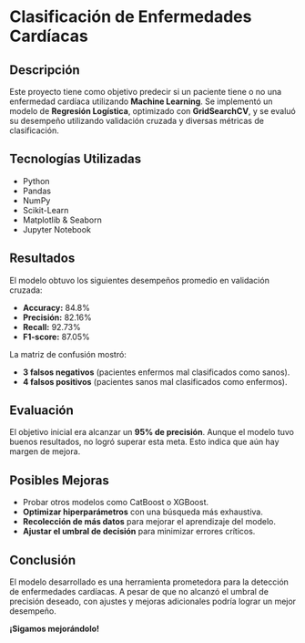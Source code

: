  # Clasificación de Enfermedades Cardíacas

## Descripción

Este proyecto tiene como objetivo predecir si un paciente tiene o no una enfermedad cardíaca utilizando **Machine Learning**. Se implementó un modelo de **Regresión Logística**, optimizado con **GridSearchCV**, y se evaluó su desempeño utilizando validación cruzada y diversas métricas de clasificación.

## Tecnologías Utilizadas

- Python
- Pandas
- NumPy
- Scikit-Learn
- Matplotlib & Seaborn
- Jupyter Notebook

## Resultados

El modelo obtuvo los siguientes desempeños promedio en validación cruzada:

- **Accuracy:** 84.8%
- **Precisión:** 82.16%
- **Recall:** 92.73%
- **F1-score:** 87.05%

La matriz de confusión mostró:

- **3 falsos negativos** (pacientes enfermos mal clasificados como sanos).
- **4 falsos positivos** (pacientes sanos mal clasificados como enfermos).

## Evaluación

El objetivo inicial era alcanzar un **95% de precisión**. Aunque el modelo tuvo buenos resultados, no logró superar esta meta. Esto indica que aún hay margen de mejora.

## Posibles Mejoras

- Probar otros modelos como CatBoost o XGBoost.
- **Optimizar hiperparámetros** con una búsqueda más exhaustiva.
- **Recolección de más datos** para mejorar el aprendizaje del modelo.
- **Ajustar el umbral de decisión** para minimizar errores críticos.

## Conclusión

El modelo desarrollado es una herramienta prometedora para la detección de enfermedades cardíacas. A pesar de que no alcanzó el umbral de precisión deseado, con ajustes y mejoras adicionales podría lograr un mejor desempeño.

**¡Sigamos mejorándolo!**

